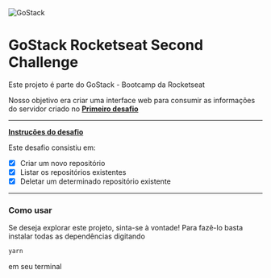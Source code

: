 <img alt="GoStack" src="https://storage.googleapis.com/golden-wind/bootcamp-gostack/header-desafios.png" />

# GoStack Rocketseat Second Challenge
Este projeto é parte do GoStack - Bootcamp da Rocketseat

Nosso objetivo era criar uma interface web para consumir as informações do servidor criado no **[Primeiro desafio](https://github.com/CmoratoJ/gostack-rocketseat-first-challenge)**

---

**[Instruções do desafio](https://github.com/Rocketseat/bootcamp-gostack-desafios/tree/master/desafio-conceitos-reactjs)**

Este desafio consistiu em:
- [x] Criar um novo repositório
- [x] Listar os repositórios existentes
- [x] Deletar um determinado repositório existente

---

### Como usar
Se deseja explorar este projeto, sinta-se à vontade! Para fazê-lo
basta instalar todas as dependências digitando

```bash
yarn
```
em seu terminal